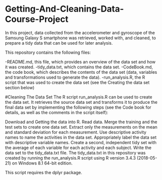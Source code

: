 # Getting-And-Cleaning-Data-Course-Project
In this project, data collected from the accelerometer and gyroscope of the Samsung Galaxy S smartphone was retrieved, worked with, and cleaned, to prepare a tidy data that can be used for later analysis.

This repository contains the following files:

-README.md, this file, which provides an overview of the data set and how it was created.
-tidy_data.txt, which contains the data set.
-CodeBook.md, the code book, which describes the contents of the data set (data, variables and transformations used to generate the data).
-run_analysis.R, the R script that was used to create the data set (see the Creating the data set section below)

#Cleaning The Data Set
The R script run_analysis.R can be used to create the data set. It retrieves the source data set and transforms it to produce the final data set by implementing the following steps (see the Code book for details, as well as the comments in the script itself):

Download and Getting the data into R.
Read data.
Merge the training and the test sets to create one data set.
Extract only the measurements on the mean and standard deviation for each measurement.
Use descriptive activity names to name the activities in the data set.
Appropriately label the data set with descriptive variable names.
Create a second, independent tidy set with the average of each variable for each activity and each subject.
Write the data set to the tidy_data.txt file.
The tidy_data.txt in this repository was created by running the run_analysis.R script using R version 3.4.3 (2018-05-21) on Windows 8.1 64-bit edition.

This script requires the dplyr package.
